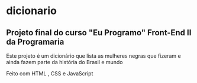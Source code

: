﻿# dicionario
## Projeto final do curso "Eu Programo" Front-End II da Programaria

Este projeto é um dicionário que lista as mulheres negras que fizeram e ainda fazem parte da história do Brasil e mundo 

Feito com HTML , CSS e JavaScript
